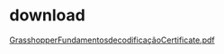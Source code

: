# download 
<a href='https://gabrielryanft.github.io/learning/cursoemvideo/htmlecss/html/links/download/GrasshopperFundamentosdecodificaçãoCertificate.pdf' target='_blank' rel='next'>GrasshopperFundamentosdecodificaçãoCertificate.pdf</a><br/>

